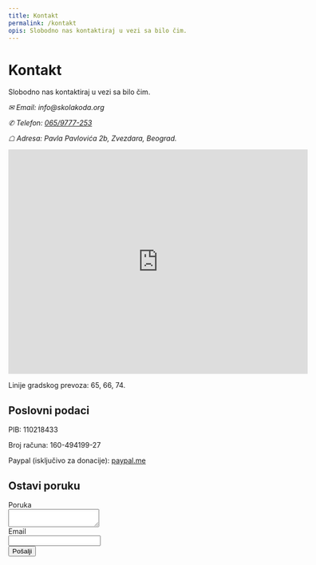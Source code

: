 ```yaml
---
title: Kontakt
permalink: /kontakt
opis: Slobodno nas kontaktiraj u vezi sa bilo čim.
---
```


# Kontakt

Slobodno nas kontaktiraj u vezi sa bilo čim.

<address>
  <p><span class="">✉</span> Email: info&#x40;skolakoda.org</p>

  <p><span class="">✆</span> Telefon: <a href="tel:+381659777253">065/9777-253</a></p>

  <p><span class="">☖</span> Adresa: Pavla Pavlovića 2b, Zvezdara, Beograd.</p>
</address>

<iframe src="https://www.google.com/maps/embed?pb=!1m14!1m8!1m3!1d11322.593162877056!2d20.4944091!3d44.8083559!3m2!1i1024!2i768!4f13.1!3m3!1m2!1s0x0%3A0x2616eb09b1da1c23!2s%C5%A0kola+koda!5e0!3m2!1sen!2srs!4v1537891590209" width="600" height="450" frameborder="0" style="border:0" allowfullscreen></iframe>

Linije gradskog prevoza: 65, 66, 74.

## Poslovni podaci

PIB: 110218433

Broj računa: 160-494199-27

Paypal (isključivo za donacije): <a href="https://www.paypal.me/skolakoda/10">paypal.me</a>

## Ostavi poruku

<form action="https://formspree.io/mudroljub@gmail.com" method="POST">
  <label for="poruka">Poruka</label><br>
  <textarea name="poruka" id="poruka" required></textarea><br>
  <label for="email">Email</label><br>
  <input type="email" name="email" id="email" required><br>
  <button class="full" type="submit">Pošalji</button>
</form>
